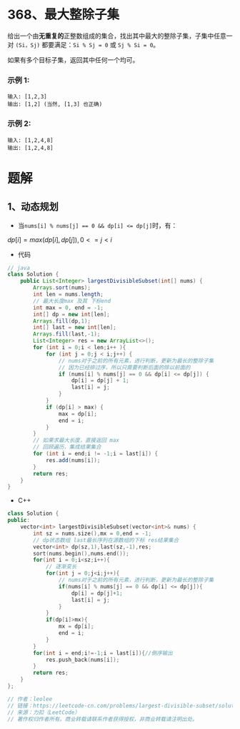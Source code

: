 # 368、最大整除子集
给出一个由**无重复的**正整数组成的集合，找出其中最大的整除子集，子集中任意一对 `(Si，Sj)` 都要满足：`Si % Sj = 0` 或 `Sj % Si = 0`。

如果有多个目标子集，返回其中任何一个均可。

### 示例 1:
```
输入: [1,2,3]
输出: [1,2] (当然, [1,3] 也正确)
```
### 示例 2:
```
输入: [1,2,4,8]
输出: [1,2,4,8]
```
<!-- 来源：力扣（LeetCode）
链接：https://leetcode-cn.com/problems/largest-divisible-subset
著作权归领扣网络所有。商业转载请联系官方授权，非商业转载请注明出处。 -->
# 题解
## 1、动态规划
- 当`nums[i] % nums[j] == 0 && dp[i] <= dp[j]`时，有：

$dp[i] = max(dp[i],dp[j]), 0<= j < i$

- 代码
```java
// java
class Solution {
    public List<Integer> largestDivisibleSubset(int[] nums) {
        Arrays.sort(nums);
        int len = nums.length;
        // 最大长度max 及其 下标end
        int max = 0, end = -1;
        int[] dp = new int[len];
        Arrays.fill(dp,1);
        int[] last = new int[len];
        Arrays.fill(last,-1);
        List<Integer> res = new ArrayList<>();
        for (int i = 0;i < len;i++ ){
            for (int j = 0;j < i;j++) {
                // nums对于之前的所有元素，进行判断，更新为最长的整除子集
                // 因为已经排过序，所以只需要判断后面的除以前面的
                if (nums[i] % nums[j] == 0 && dp[i] <= dp[j]) {
                    dp[i] = dp[j] + 1;
                    last[i] = j;
                }
            }
            if (dp[i] > max) {
                max = dp[i];
                end = i;
            }
        }
        // 如果求最大长度，直接返回 max
        // 回顾遍历，集成结果集合
        for (int i = end;i != -1;i = last[i]) {
            res.add(nums[i]);
        }
        return res;
    }
}
```
- C++
```C++
class Solution {
public:
    vector<int> largestDivisibleSubset(vector<int>& nums) {
        int sz = nums.size(),mx = 0,end = -1;
        // dp状态数组 last最长序列在源数组的下标 res结果集合
        vector<int> dp(sz,1),last(sz,-1),res;
        sort(nums.begin(),nums.end());
        for(int i = 0;i<sz;i++){
            // 逐渐变长
            for(int j = 0;j<i;j++){
                // nums对于之前的所有元素，进行判断，更新为最长的整除子集
                if(nums[i] % nums[j] == 0 && dp[i] <= dp[j]){
                    dp[i] = dp[j]+1;
                    last[i] = j;
                }
            }
            if(dp[i]>mx){
                mx = dp[i];
                end = i;
            }
        }
        for(int i = end;i!=-1;i = last[i]){//倒序输出
            res.push_back(nums[i]);
        }
        return res;
    }
};

// 作者：leolee
// 链接：https://leetcode-cn.com/problems/largest-divisible-subset/solution/ge-ren-ti-jie-dpcon2-by-leolee/
// 来源：力扣（LeetCode）
// 著作权归作者所有。商业转载请联系作者获得授权，非商业转载请注明出处。
```
